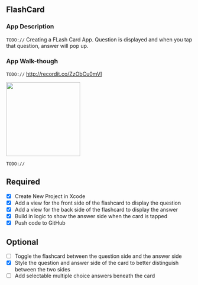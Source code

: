 

## FlashCard


### App Description
`TODO://` Creating a FLash Card App. Question is displayed and when you tap that question, answer will pop up.

### App Walk-though
`TODO://` http://recordit.co/ZzObCu0mVI

<img src="http://recordit.co/ZzObCu0mVI.gif" width=200><br>

`TODO://` 

## Required
- [x] Create New Project in Xcode
- [x] Add a view for the front side of the flashcard to display the question
- [x] Add a view for the back side of the flashcard to display the answer
- [x] Build in logic to show the answer side when the card is tapped
- [x] Push code to GitHub
## Optional
- [ ] Toggle the flashcard between the question side and the answer side
- [x] Style the question and answer side of the card to better distinguish between the two sides
- [ ] Add selectable multiple choice answers beneath the card
